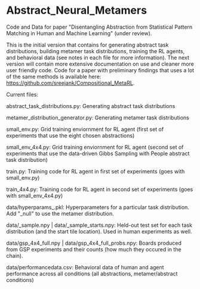 # Abstract_Neural_Metamers
Code and Data for paper "Disentangling Abstraction from Statistical Pattern Matching in Human and Machine Learning" (under review). 

This is the initial version that contains for generating abstract task distributions, building metamer task distributions, training the RL agents, and behavioral data (see notes in each file for more information). The next version will contain more extensive documentation on use and cleaner more user friendly code. Code for a paper with preliminary findings that uses a lot of the same methods is available here: https://github.com/sreejank/Compositional_MetaRL. 

Current files:

abstract_task_distributions.py: Generating abstract task distributions

metamer_distribution_generator.py: Generating metamer task distributions

small_env.py: Grid training enviornment for RL agent (first set of experiments that use the eight chosen abstractions)

small_env_4x4.py: Grid training enviornment for RL agent (second set of experiments that use the data-driven Gibbs Sampling with People abstract task distribution)

train.py: Training code for RL agent in first set of experiments (goes with small_env.py)

train_4x4.py: Training code for RL agent in second set of experiments (goes with small_env_4x4.py)

data/hyperparams_<rules>.pkl: Hyperparameters for a particular task distribution. Add "_null" to use the metamer distribution. 
  
data/<rules>_sample.npy | data/<rules>_sample_starts.npy: Held-out test set for each task distribution (and the start tile location). Used in human experiments as well. 

data/gsp_4x4_full.npy | data/gsp_4x4_full_probs.npy: Boards produced from GSP experiments and their counts (how much they occured in the chain). 
  
data/performancedata.csv: Behavioral data of human and agent performance across all conditions (all abstractions, metamer/abstract conditions)
  
